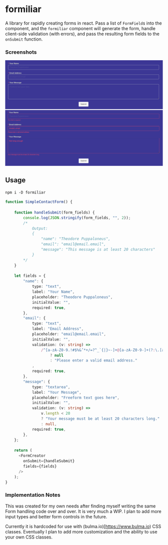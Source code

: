 # formiliar
A library for rapidly creating forms in react. Pass a list of `FormField`s into the component, and the `formiliar` component will generate the form, handle client-side validation (with errors), and pass the resulting form fields to the `onSubmit` function.

### Screenshots


![Generated Form](/screenshots/generated_form.png?raw=true "Generated Form")
![Validation Errors](/screenshots/validation.png?raw=true "Validation Errors")

## Usage

`npm i -D formiliar`

```typescript
function SimpleContactForm() {

    function handleSubmit(form_fields) {
        console.log(JSON.stringify(form_fields, "", 2));
        /*
            Output: 
            {
                "name": "Theodore Puppaloneus",
                "email": "email@email.email",
                "message": "This message is at least 20 characters"
            }
        */
    }

    let fields = {
        "name": {
            type: "text",
            label: "Your Name",
            placeholder: "Theodore Puppaloneus",
            initialValue: "",
            required: true,
        },
        "email": {
            type: "text",
            label: "Email Address",
            placeholder: "email@email.email",
            initialValue: "",
            validation: (v: string) =>
                /^[a-zA-Z0-9.!#$%&’*+/=?^_`{|}~-]+@[a-zA-Z0-9-]+(?:\.[a-zA-Z0-9-]+)*$/.test(v)
                    ? null
                    : "Please enter a valid email address."
            ,
            required: true,
        },
        "message": {
            type: "textarea",
            label: "Your Message",
            placeholder: "Freeform text goes here",
            initialValue: "",
            validation: (v: string) =>
                v.length < 20
                ? "Your message must be at least 20 characters long."
                : null,
            required: true,
        },
    };
    
    return (
      <FormCreator
        onSubmit={handleSubmit}
        fields={fields}
      />
    );
}

```

### Implementation Notes
This was created for my own needs after finding myself writing the same Form handling code over and over. It is very much a WIP. I plan to add more input types and better form controls in the future.

Currently it is hardcoded for use with (bulma.io)[https://www.bulma.io) CSS classes. Eventually I plan to add more customization and the ability to use your own CSS classes.
